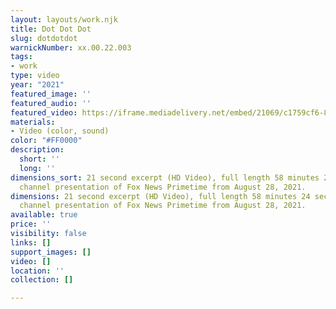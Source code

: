 ```yaml
---
layout: layouts/work.njk
title: Dot Dot Dot
slug: dotdotdot
warnickNumber: xx.00.22.003
tags:
- work
type: video
year: "2021"
featured_image: ''
featured_audio: ''
featured_video: https://iframe.mediadelivery.net/embed/21069/c1759cf6-8c17-4d3e-ae9c-abe7519c7d26?autoplay=true
materials:
- Video (color, sound)
color: "#FF0000"
description:
  short: ''
  long: ''
dimensions_sort: 21 second excerpt (HD Video), full length 58 minutes 24 seconds three
  channel presentation of Fox News Primetime from August 28, 2021.
dimensions: 21 second excerpt (HD Video), full length 58 minutes 24 seconds three
  channel presentation of Fox News Primetime from August 28, 2021.
available: true
price: ''
visibility: false
links: []
support_images: []
video: []
location: ''
collection: []

---
```

